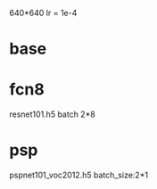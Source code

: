 640*640
lr = 1e-4

# base


# fcn8
resnet101.h5 batch 2*8


# psp
pspnet101_voc2012.h5 batch_size:2*1
